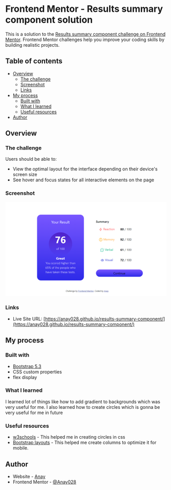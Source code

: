 # Frontend Mentor - Results summary component solution

This is a solution to the [Results summary component challenge on Frontend Mentor](https://www.frontendmentor.io/challenges/results-summary-component-CE_K6s0maV). Frontend Mentor challenges help you improve your coding skills by building realistic projects. 

## Table of contents

- [Overview](#overview)
  - [The challenge](#the-challenge)
  - [Screenshot](#screenshot)
  - [Links](#links)
- [My process](#my-process)
  - [Built with](#built-with)
  - [What I learned](#what-i-learned)
  - [Useful resources](#useful-resources)
- [Author](#author)



## Overview

### The challenge

Users should be able to:

- View the optimal layout for the interface depending on their device's screen size
- See hover and focus states for all interactive elements on the page

### Screenshot

![](./screenshot-desktop.png)



### Links

- Live Site URL: [https://anay028.github.io/results-summary-component/](https://anay028.github.io/results-summary-component/)

## My process

### Built with

- [Bootstrap 5.3](https://getbootstrap.com/docs/5.3/getting-started/introduction/)
- CSS custom properties
- flex display



### What I learned

I learned lot of things like how to add gradient to backgrounds which was very useful for me. I also learned how to create circles which is gonna be very useful for me in future




### Useful resources

- [w3schools](https://www.w3schools.com/) - This helped me in creating circles in css
- [Bootstrap layouts](https://getbootstrap.com/docs/5.3/layout/) - This helped me create columns to optimize it for mobile.


## Author

- Website - [Anay](https://anay.is-a.dev/)
- Frontend Mentor - [@Anay028](https://www.frontendmentor.io/profile/Anay028)


